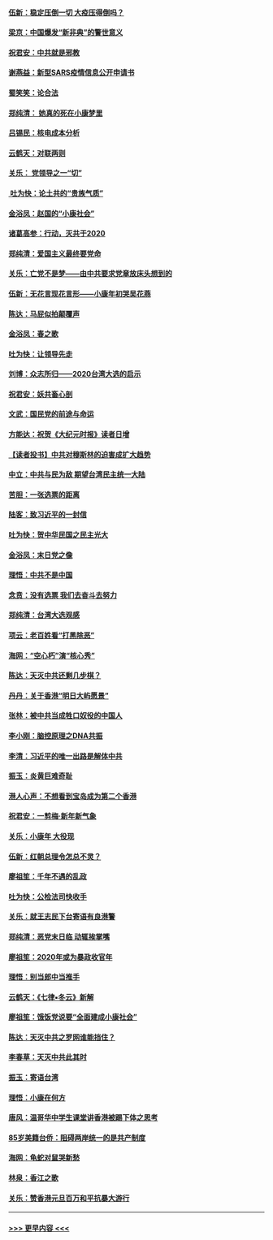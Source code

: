 #### [伍新：稳定压倒一切 大疫压得倒吗？](../pages/nsc993/n11812634.md?t=01222344) 
#### [梁京：中国爆发“新非典”的警世意义](../pages/nsc993/n11812554.md?t=01222344) 
#### [祝君安：中共就是邪教](../pages/nsc993/n11812431.md?t=01222344) 
#### [谢燕益：新型SARS疫情信息公开申请书](../pages/nsc993/n11808840.md?t=01222344) 
#### [蜀笑笑：论合法](../pages/nsc993/n11808064.md?t=01222344) 
#### [郑纯清： 她真的死在小康梦里](../pages/nsc993/n11806623.md?t=01222344) 
#### [吕锡民：核电成本分析](../pages/nsc993/n11806284.md?t=01222344) 
#### [云鹤天：对联两则](../pages/nsc993/n11805957.md?t=01222344) 
#### [关乐： 党领导之一“切”](../pages/nsc993/n11804505.md?t=01222344) 
#### [ 吐为快：论土共的“贵族气质”](../pages/nsc993/n11804490.md?t=01222344) 
#### [金浴凤：赵国的“小康社会”](../pages/nsc993/n11804452.md?t=01222344) 
#### [诸葛高参：行动，灭共于2020](../pages/nsc993/n11804120.md?t=01222344) 
#### [郑纯清：爱国主义最终要党命](../pages/nsc993/n11802197.md?t=01222344) 
#### [关乐：亡党不是梦——由中共要求党章放床头想到的](../pages/nsc993/n11802156.md?t=01222344) 
#### [伍新：无花言现花言形——小康年初哭吴花燕](../pages/nsc993/n11800044.md?t=01222344) 
#### [陈达：马屁似拍颠覆声](../pages/nsc993/n11800010.md?t=01222344) 
#### [金浴凤：春之歌](../pages/nsc993/n11797687.md?t=01222344) 
#### [吐为快：让领导先走](../pages/nsc993/n11797512.md?t=01222344) 
#### [刘博：众志所归——2020台湾大选的启示](../pages/nsc993/n11796878.md?t=01222344) 
#### [祝君安：妖共畜心剖](../pages/nsc993/n11794273.md?t=01222344) 
#### [文武：国民党的前途与命运](../pages/nsc993/n11794198.md?t=01222344) 
#### [方能达：祝贺《大纪元时报》读者日增](../pages/nsc993/n11793807.md?t=01222344) 
#### [【读者投书】中共对穆斯林的迫害成扩大趋势](../pages/nsc993/n11791371.md?t=01222344) 
#### [中立：中共与民为敌 期望台湾民主统一大陆](../pages/nsc993/n11790392.md?t=01222344) 
#### [苦胆：一张选票的距离](../pages/nsc993/n11788914.md?t=01222344) 
#### [陆客：致习近平的一封信](../pages/nsc993/n11788867.md?t=01222344) 
#### [吐为快：贺中华民国之民主光大](../pages/nsc993/n11788618.md?t=01222344) 
#### [金浴凤：末日党之像](../pages/nsc993/n11787475.md?t=01222344) 
#### [理悟：中共不是中国](../pages/nsc993/n11787463.md?t=01222344) 
#### [念贲：没有选票  我们去奋斗去努力](../pages/nsc993/n11787398.md?t=01222344) 
#### [郑纯清：台湾大选观感](../pages/nsc993/n11786210.md?t=01222344) 
#### [项云：老百姓看“打黑除恶”](../pages/nsc993/n11785398.md?t=01222344) 
#### [海网：“空心朽”演“核心秀”](../pages/nsc993/n11783874.md?t=01222344) 
#### [陈达：天灭中共还剩几步棋？](../pages/nsc993/n11783719.md?t=01222344) 
#### [丹丹：关于香港“明日大屿愿景”](../pages/nsc993/n11783273.md?t=01222344) 
#### [张林：被中共当成牲口奴役的中国人](../pages/nsc993/n11782397.md?t=01222344) 
#### [李小刚：脑控原理之DNA共振](../pages/nsc993/n11780962.md?t=01222344) 
#### [李清：习近平的唯一出路是解体中共](../pages/nsc993/n11780866.md?t=01222344) 
#### [振玉：炎黄巨难奇耻](../pages/nsc993/n11779632.md?t=01222344) 
#### [港人心声：不想看到宝岛成为第二个香港](../pages/nsc993/n11778817.md?t=01222344) 
#### [祝君安：一剪梅‧新年新气象](../pages/nsc993/n11776340.md?t=01222344) 
#### [关乐：小康年 大役现](../pages/nsc993/n11774213.md?t=01222344) 
#### [伍新：红朝总理令怎总不灵？](../pages/nsc993/n11770813.md?t=01222344) 
#### [廖祖笙：千年不遇的乱政](../pages/nsc993/n11770373.md?t=01222344) 
#### [吐为快：公检法司快收手](../pages/nsc993/n11770359.md?t=01222344) 
#### [关乐：就王志民下台寄语有良港警](../pages/nsc993/n11769903.md?t=01222344) 
#### [郑纯清：恶党末日临 动辄挨掌嘴](../pages/nsc993/n11769356.md?t=01222344) 
#### [廖祖笙：2020年或为暴政收官年](../pages/nsc993/n11768216.md?t=01222344) 
#### [理悟：别当郎中当推手](../pages/nsc993/n11768243.md?t=01222344) 
#### [云鹤天：《七律▪冬云》新解](../pages/nsc993/n11768204.md?t=01222344) 
#### [廖祖笙：饿饭党说要“全面建成小康社会”](../pages/nsc993/n11767482.md?t=01222344) 
#### [陈达：天灭中共之罗网谁能挡住？](../pages/nsc993/n11767465.md?t=01222344) 
#### [李春草：天灭中共此其时](../pages/nsc993/n11767452.md?t=01222344) 
#### [振玉：寄语台湾](../pages/nsc993/n11767432.md?t=01222344) 
#### [理悟：小康在何方](../pages/nsc993/n11767394.md?t=01222344) 
#### [唐风：温哥华中学生课堂讲香港被踢下体之思考](../pages/nsc993/n11766848.md?t=01222344) 
#### [85岁美籍台侨：阻碍两岸统一的是共产制度](../pages/nsc993/n11765043.md?t=01222344) 
#### [海网：龟蛇对鼠哭新愁](../pages/nsc993/n11764895.md?t=01222344) 
#### [林泉：香江之歌](../pages/nsc993/n11764415.md?t=01222344) 
#### [关乐：赞香港元旦百万和平抗暴大游行](../pages/nsc993/n11764382.md?t=01222344) 

----
#### [ >>> 更早内容 <<< ](../indexes/nsc993-earlier.md)
